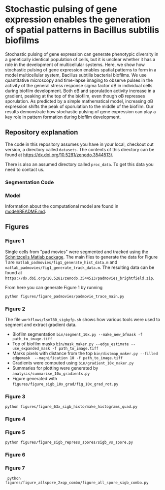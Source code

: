# Stochastic pulsing of gene expression enables the generation of spatial patterns in Bacillus subtilis biofilms

Stochastic pulsing of gene expression can generate phenotypic diversity in a genetically identical population of cells, but it is unclear whether it has a role in the development of multicellular systems. Here, we show how stochastic pulsing of gene expression enables spatial patterns to form in a model multicellular system, Bacillus subtilis bacterial biofilms. We use quantitative microscopy and time-lapse imaging to observe pulses in the activity of the general stress response sigma factor σB in individual cells during biofilm development. Both σB and sporulation activity increase in a gradient, peaking at the top of the biofilm, even though σB represses sporulation. As predicted by a simple mathematical model, increasing σB expression shifts the peak of sporulation to the middle of the biofilm. Our results demonstrate how stochastic pulsing of gene expression can play a key role in pattern formation during biofilm development.

## Repository explanation
The code in this repository assumes you have in your local, checkout out version, a directory called `datasets`. 
The contents of this directory can be found at https://dx.doi.org/10.5281/zenodo.3544513/. 

There is also an assumed directory called `proc_data`. 
To get this data you need to contact us. 

### Segmentation Code


### Model 
Information about the computational model are found in [model/README.md](model/README.md).

## Figures

### Figure 1
Single cells from "pad movies" were segmented and tracked using the [Schnitzcells Matlab package](http://easerver.caltech.edu/wordpress/schnitzcells/). 
The main files to generate the data for Figure 1 are `matlab_padmovies/fig1_generate_hist_data.m` and `matlab_padmovies/fig1_generate_track_data.m`. 
The resulting data can be found at `https://dx.doi.org/10.5281/zenodo.3544513/padmovies_brightfield.zip`.

From here you can generate Figure 1 by running 
```
python figures/figure_padmovies/padmovie_trace_main.py
```


### Figure 2
The file `workflows/lsm780_sigbyfp.sh` shows how various tools were used to segment and extract gradient data. 
* Biofilm segmentation `bin/segment_10x.py --make_new_bfmask -f path_to_image.tiff`
* Top of biofilm masks `bin/mask_maker.py --edge_estimate --use_expanded_mask -f path_to_image.tiff`
* Marks pixels with distance from the top `bin/distmap_maker.py --filled edgemask  --magnification 10 -f path_to_image.tiff`
* Gradients were computed using `bin/gradient_10x_maker.py` 
* Summaries for plotting were generated by `analysis/summarise_10x_gradients.py`
* Figure generated with `figures/figure_sigb_10x_grad/fig_10x_grad_rot.py` 


### Figure 3
```
python figures/figure_63x_sigb_histo/make_histograms_quad.py
```
### Figure 4

### Figure 5
```
python figures/figure_sigb_repress_spores/sigb_vs_spore.py
```

### Figure 6

### Figure 7
```
 python figures/figure_allspore_2xqp_combo/figure_all_spore_sigb_combo.py
```

